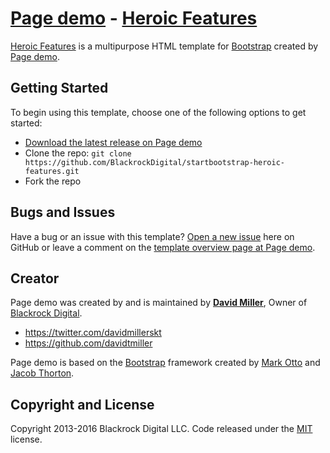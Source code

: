# [Page demo](http://startbootstrap.com/) - [Heroic Features](http://startbootstrap.com/template-overviews/heroic-features/)

[Heroic Features](http://startbootstrap.com/template-overviews/heroic-features/) is a multipurpose HTML template for [Bootstrap](http://getbootstrap.com/) created by [Page demo](http://startbootstrap.com/).

## Getting Started

To begin using this template, choose one of the following options to get started:
* [Download the latest release on Page demo](http://startbootstrap.com/template-overviews/heroic-features/)
* Clone the repo: `git clone https://github.com/BlackrockDigital/startbootstrap-heroic-features.git`
* Fork the repo

## Bugs and Issues

Have a bug or an issue with this template? [Open a new issue](https://github.com/BlackrockDigital/startbootstrap-heroic-features/issues) here on GitHub or leave a comment on the [template overview page at Page demo](http://startbootstrap.com/template-overviews/heroic-features/).

## Creator

Page demo was created by and is maintained by **[David Miller](http://davidmiller.io/)**, Owner of [Blackrock Digital](http://blackrockdigital.io/).

* https://twitter.com/davidmillerskt
* https://github.com/davidtmiller

Page demo is based on the [Bootstrap](http://getbootstrap.com/) framework created by [Mark Otto](https://twitter.com/mdo) and [Jacob Thorton](https://twitter.com/fat).

## Copyright and License

Copyright 2013-2016 Blackrock Digital LLC. Code released under the [MIT](https://github.com/BlackrockDigital/startbootstrap-heroic-features/blob/gh-pages/LICENSE) license.